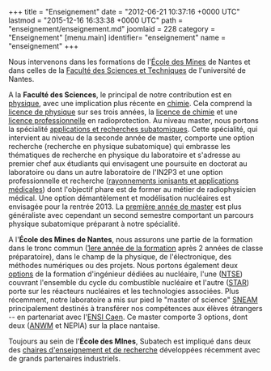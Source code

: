 +++
title = "Enseignement"
date = "2012-06-21 10:37:16 +0000 UTC"
lastmod = "2015-12-16 16:33:38 +0000 UTC"
path = "enseignement/enseignement.md"
joomlaid = 228
category = "Enseignement"
[menu.main]
  identifier= "enseignement"
  name = "enseignement"
+++
<p>Nous intervenons dans les formations de l'<a href="http://www.mines-nantes.fr/fr/Formations">École des Mines</a> de Nantes et dans celles de la <a href="http://www.sciences-techniques.univ-nantes.fr/48412302/0/fiche___pagelibre/&amp;RH=1183048374095&amp;RF=1183048374095">Faculté des Sciences et Techniques</a> de l'université de Nantes.</p>
<p>A la <strong>Faculté des Sciences</strong>, le principal de notre contribution est en <a href="http://www.sciences.univ-nantes.fr/physique">physique</a>, avec une implication plus récente en <a href="http://www.sciences.univ-nantes.fr/chimie">chimie</a>. Cela comprend la <a href="http://www.univ-nantes.fr/sciences/licence/physique">licence de physique</a> sur ses trois années, la <a href="http://www.univ-nantes.fr/sciences/licence/chimie">licence de chimie</a> et une <a href="http://www.univ-nantes.fr/sciences/licences/radioprotection-environnement">licence professionnelle</a> en radioprotection. Au niveau master, nous portons la spécialité <a href="http://www.univ-nantes.fr/sciences/masters/applications-recherches-subatomiques">applications et recherches subatomiques</a>. Cette spécialité, qui intervient au niveau de la seconde année de master, comporte une option recherche (recherche en physique subatomique) qui embrasse les thématiques de recherche en physique du laboratoire et s'adresse au premier chef aux étudiants qui envisagent une poursuite en doctorat au laboratoire ou dans un autre laboratoire de l'IN2P3 et une option professionnelle et recherche (<a href="index.php?Itemid=956">rayonnements ionisants et applications médicales</a>) dont l'objectif phare est de former au métier de radiophysicien médical. Une option démantèlement et modélisation nucléaires est envisagée pour la rentrée 2013. La <a href="http://www.univ-nantes.fr/sciences/master1/physique">première année de master</a> est plus généraliste avec cependant un second semestre comportant un parcours physique subatomique préparant à notre spécialité.</p>
<p>A l'<strong>École des Mines de Nantes</strong>, nous assurons une partie de la formation dans le tronc commun (<a href="http://www.mines-nantes.fr/fr/Formations/Ingenieur/Annee-1">1ere année de la formation</a> après 2 années de classe préparatoire), dans le champ de la physique, de l'électronique, des méthodes numériques ou des projets. Nous portons également deux <a href="http://www.mines-nantes.fr/fr/Formations/Ingenieur/Annee-3-Options">options</a> de la formation d'ingénieur dédiées au nucléaire, l'une (<a href="http://www.mines-nantes.fr/fr/Formations/Ingenieur/Annee-3-Options/NTSE-Nucleaire-Technologies-Surete-et-Environnement">NTSE</a>) couvrant l'ensemble du cycle du combustible nucléaire et l'autre (<a href="http://www.mines-nantes.fr/fr/Formations/Ingenieur/Annee-3-Options/STAR-Systemes-et-Technologies-Associes-aux-Reacteurs-nucleaires">STAR</a>) porte sur les réacteurs nucléaires et les technologies associées. Plus récemment, notre laboratoire a mis sur pied le "master of science" <a href="http://www.mines-nantes.fr/fr/Formations/Masters-of-Science/SNEAM">SNEAM</a> principalement destinés à transférer nos compétences aux élèves étrangers -- en partenariat avec l'<a href="http://www.ensicaen.fr">ENSI Caen</a>. Ce master comporte 3 options, dont deux (<a href="enseignement/masters.md">ANWM</a> et NEPIA) sur la place nantaise.</p>
<p>Toujours au sein de l'<strong>École des MInes</strong>, Subatech est impliqué dans deux des <a href="enseignement/chaires-industrielles.md">chaires d'enseignement et de recherche</a> développées récemment avec de grands partenaires industriels.</p>
